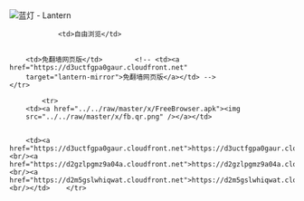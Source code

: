 

<img src="../../raw/master/x/8e0a2b81.c82003be.LanternYellow2.png" alt="蓝灯 - Lantern"/>
<table>
    <tr>
                
                <td>自由浏览</td>
        
        
        <td>免翻墙网页版</td>        <!-- <td><a href="https://d3uctfgpa0gaur.cloudfront.net"
        target="lantern-mirror">免翻墙网页版</a></td> -->
    </tr>
    
            <tr>
        <td><a href="../../raw/master/x/FreeBrowser.apk"><img
        src="../../raw/master/x/fb.qr.png" /></a></td>

        
        <td><a href="https://d3uctfgpa0gaur.cloudfront.net">https://d3uctfgpa0gaur.cloudfront.net</a><br/><a href="https://d2gzlpgmz9a04a.cloudfront.net">https://d2gzlpgmz9a04a.cloudfront.net</a><br/><a href="https://d2m5gslwhiqwat.cloudfront.net">https://d2m5gslwhiqwat.cloudfront.net</a><br/></td>    </tr>
</table>
